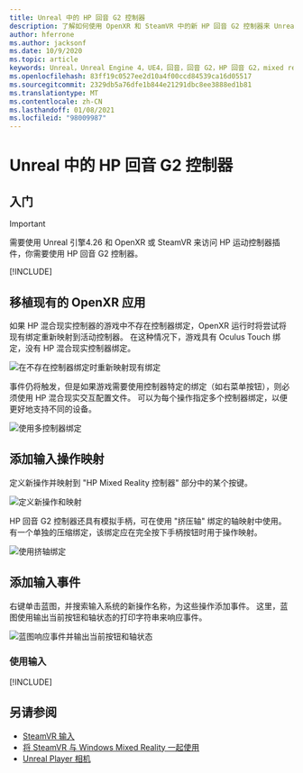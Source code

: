 ```yaml
---
title: Unreal 中的 HP 回音 G2 控制器
description: 了解如何使用 OpenXR 和 SteamVR 中的新 HP 回音 G2 控制器来 Unreal 混合现实应用程序。
author: hferrone
ms.author: jacksonf
ms.date: 10/9/2020
ms.topic: article
keywords: Unreal，Unreal Engine 4，UE4，回音，回音 G2，HP 回音 G2，mixed reality，开发，运动控制器，用户输入，功能，新项目，模拟器，文档，指南，功能，全息影像，游戏开发，混合现实耳机，windows mixed reality 耳机，虚拟现实耳机
ms.openlocfilehash: 83ff19c0527ee2d10a4f00ccd84539ca16d05517
ms.sourcegitcommit: 2329db5a76dfe1b844e21291dbc8ee3888ed1b81
ms.translationtype: MT
ms.contentlocale: zh-CN
ms.lasthandoff: 01/08/2021
ms.locfileid: "98009987"
---
```

# <a name="hp-reverb-g2-controllers-in-unreal"></a>Unreal 中的 HP 回音 G2 控制器 

## <a name="getting-started"></a>入门

> [!IMPORTANT]
> 需要使用 Unreal 引擎4.26 和 OpenXR 或 SteamVR 来访问 HP 运动控制器插件，你需要使用 HP 回音 G2 控制器。

[!INCLUDE[](includes/tabs-g2-controllers-in-unreal.md)]

## <a name="porting-an-existing-openxr-app"></a>移植现有的 OpenXR 应用 

如果 HP 混合现实控制器的游戏中不存在控制器绑定，OpenXR 运行时将尝试将现有绑定重新映射到活动控制器。  在这种情况下，游戏具有 Oculus Touch 绑定，没有 HP 混合现实控制器绑定。

![在不存在控制器绑定时重新映射现有绑定](images/reverb-g2-img-04.png)

事件仍将触发，但是如果游戏需要使用控制器特定的绑定（如右菜单按钮），则必须使用 HP 混合现实交互配置文件。  可以为每个操作指定多个控制器绑定，以便更好地支持不同的设备。
   
![使用多控制器绑定](images/reverb-g2-img-05.png)

## <a name="adding-input-action-mappings"></a>添加输入操作映射 

定义新操作并映射到 "HP Mixed Reality 控制器" 部分中的某个按键。

![定义新操作和映射](images/reverb-g2-img-02.png)

HP 回音 G2 控制器还具有模拟手柄，可在使用 "挤压轴" 绑定的轴映射中使用。  有一个单独的压缩绑定，该绑定应在完全按下手柄按钮时用于操作映射。 

![使用挤轴绑定](images/reverb-g2-img-03.png)

## <a name="adding-input-events"></a>添加输入事件

右键单击蓝图，并搜索输入系统的新操作名称，为这些操作添加事件。  这里，蓝图使用输出当前按钮和轴状态的打印字符串来响应事件。

![蓝图响应事件并输出当前按钮和轴状态](images/reverb-g2-img-06.png)

### <a name="using-input"></a>使用输入 

[!INCLUDE[](includes/tabs-g2-controller-mapping-in-unreal.md)]

## <a name="see-also"></a>另请参阅
* [SteamVR 输入](https://docs.unrealengine.com/Platforms/VR/SteamVR/HowTo/SteamVRInput/index.html)
* [将 SteamVR 与 Windows Mixed Reality 一起使用](https://docs.microsoft.com/windows/mixed-reality/enthusiast-guide/using-steamvr-with-windows-mixed-reality)
* [Unreal Player 相机](https://docs.unrealengine.com/Programming/Tutorials/PlayerCamera/3/index.html)